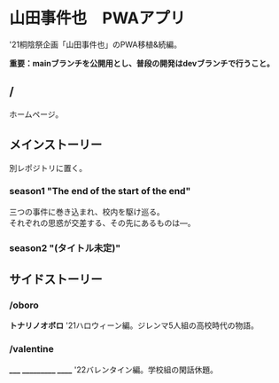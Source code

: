 # 山田事件也　PWAアプリ

'21桐陰祭企画「山田事件也」のPWA移植&続編。

__重要：mainブランチを公開用とし、普段の開発はdevブランチで行うこと。__

## /

ホームページ。
## メインストーリー
別レポジトリに置く。
### season1 "The end of the start of the end"
三つの事件に巻き込まれ、校内を駆け巡る。  
それぞれの思惑が交差する、その先にあるものは―。

### season2 "(タイトル未定)"

## サイドストーリー
### /oboro

__トナリノオボロ__
'21ハロウィーン編。ジレンマ5人組の高校時代の物語。

### /valentine

**\_\_\_ \_\_\_\_\_\_\_\_\_ \_\_\_\_**
'22バレンタイン編。学校組の閑話休題。
